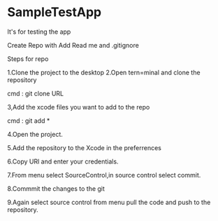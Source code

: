 # SampleTestApp

It's for testing the app

Create Repo with Add Read me and .gitignore

Steps for repo

1.Clone the project to the desktop
2.Open tern=minal and clone the repository

cmd : git clone URL

3,Add the xcode files you want to add to the repo

cmd : git add *

4.Open the project.

5.Add the repository to the Xcode in the preferrences

6.Copy URl and enter your credentials.

7.From menu select SourceControl,in source control select commit.

8.Commmit the changes to the git

9.Again select source control from menu pull the code and push to the repository.


